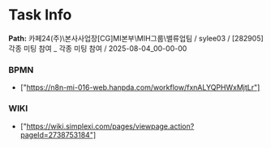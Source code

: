 # Task Info

**Path:** 카페24(주)\본사사업장\[CG]MI본부\MIH그룹\밸류업팀 / sylee03 / [282905] 각종 미팅 참여 _ 각종 미팅 참여 / 2025-08-04_00-00-00

### BPMN
- ["https://n8n-mi-016-web.hanpda.com/workflow/fxnALYQPHWxMjtLr"]

### WIKI
- ["https://wiki.simplexi.com/pages/viewpage.action?pageId=2738753184"]

